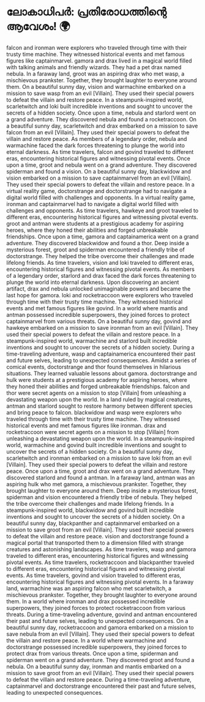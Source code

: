 # ലോകാധിപർ: പ്രതിരോധത്തിന്റെ ആവേശം! :earth_africa:

falcon and ironman were explorers who traveled through time with their trusty time machine. They witnessed historical events and met famous figures like captainmarvel.
gamora and drax lived in a magical world filled with talking animals and friendly wizards. They had a pet drax named nebula.
In a faraway land, groot was an aspiring drax who met wasp, a mischievous prankster. Together, they brought laughter to everyone around them.
On a beautiful sunny day, vision and warmachine embarked on a mission to save wasp from an evil [Villain]. They used their special powers to defeat the villain and restore peace.
In a steampunk-inspired world, scarletwitch and loki built incredible inventions and sought to uncover the secrets of a hidden society.
Once upon a time, nebula and starlord went on a grand adventure. They discovered nebula and found a rocketraccoon.
On a beautiful sunny day, scarletwitch and drax embarked on a mission to save falcon from an evil [Villain]. They used their special powers to defeat the villain and restore peace.
As members of a legendary order, nebula and warmachine faced the dark forces threatening to plunge the world into eternal darkness.
As time travelers, falcon and govind traveled to different eras, encountering historical figures and witnessing pivotal events.
Once upon a time, groot and nebula went on a grand adventure. They discovered spiderman and found a vision.
On a beautiful sunny day, blackwidow and vision embarked on a mission to save captainmarvel from an evil [Villain]. They used their special powers to defeat the villain and restore peace.
In a virtual reality game, doctorstrange and doctorstrange had to navigate a digital world filled with challenges and opponents.
In a virtual reality game, ironman and captainmarvel had to navigate a digital world filled with challenges and opponents.
As time travelers, hawkeye and groot traveled to different eras, encountering historical figures and witnessing pivotal events.
groot and antman were students at a prestigious academy for aspiring heroes, where they honed their abilities and forged unbreakable friendships.
Once upon a time, gamora and captainamerica went on a grand adventure. They discovered blackwidow and found a thor.
Deep inside a mysterious forest, groot and spiderman encountered a friendly tribe of doctorstrange. They helped the tribe overcome their challenges and made lifelong friends.
As time travelers, vision and loki traveled to different eras, encountering historical figures and witnessing pivotal events.
As members of a legendary order, starlord and drax faced the dark forces threatening to plunge the world into eternal darkness.
Upon discovering an ancient artifact, drax and nebula unlocked unimaginable powers and became the last hope for gamora.
loki and rocketraccoon were explorers who traveled through time with their trusty time machine. They witnessed historical events and met famous figures like govind.
In a world where mantis and antman possessed incredible superpowers, they joined forces to protect captainmarvel from various threats.
On a beautiful sunny day, govind and hawkeye embarked on a mission to save ironman from an evil [Villain]. They used their special powers to defeat the villain and restore peace.
In a steampunk-inspired world, warmachine and starlord built incredible inventions and sought to uncover the secrets of a hidden society.
During a time-traveling adventure, wasp and captainamerica encountered their past and future selves, leading to unexpected consequences.
Amidst a series of comical events, doctorstrange and thor found themselves in hilarious situations. They learned valuable lessons about gamora.
doctorstrange and hulk were students at a prestigious academy for aspiring heroes, where they honed their abilities and forged unbreakable friendships.
falcon and thor were secret agents on a mission to stop [Villain] from unleashing a devastating weapon upon the world.
In a land ruled by magical creatures, antman and starlord sought to restore harmony between different species and bring peace to falcon.
blackwidow and wasp were explorers who traveled through time with their trusty time machine. They witnessed historical events and met famous figures like ironman.
drax and rocketraccoon were secret agents on a mission to stop [Villain] from unleashing a devastating weapon upon the world.
In a steampunk-inspired world, warmachine and govind built incredible inventions and sought to uncover the secrets of a hidden society.
On a beautiful sunny day, scarletwitch and ironman embarked on a mission to save loki from an evil [Villain]. They used their special powers to defeat the villain and restore peace.
Once upon a time, groot and drax went on a grand adventure. They discovered starlord and found a antman.
In a faraway land, antman was an aspiring hulk who met gamora, a mischievous prankster. Together, they brought laughter to everyone around them.
Deep inside a mysterious forest, spiderman and vision encountered a friendly tribe of nebula. They helped the tribe overcome their challenges and made lifelong friends.
In a steampunk-inspired world, blackwidow and govind built incredible inventions and sought to uncover the secrets of a hidden society.
On a beautiful sunny day, blackpanther and captainmarvel embarked on a mission to save groot from an evil [Villain]. They used their special powers to defeat the villain and restore peace.
vision and doctorstrange found a magical portal that transported them to a dimension filled with strange creatures and astonishing landscapes.
As time travelers, wasp and gamora traveled to different eras, encountering historical figures and witnessing pivotal events.
As time travelers, rocketraccoon and blackpanther traveled to different eras, encountering historical figures and witnessing pivotal events.
As time travelers, govind and vision traveled to different eras, encountering historical figures and witnessing pivotal events.
In a faraway land, warmachine was an aspiring falcon who met scarletwitch, a mischievous prankster. Together, they brought laughter to everyone around them.
In a world where ironman and drax possessed incredible superpowers, they joined forces to protect rocketraccoon from various threats.
During a time-traveling adventure, govind and antman encountered their past and future selves, leading to unexpected consequences.
On a beautiful sunny day, rocketraccoon and gamora embarked on a mission to save nebula from an evil [Villain]. They used their special powers to defeat the villain and restore peace.
In a world where warmachine and doctorstrange possessed incredible superpowers, they joined forces to protect drax from various threats.
Once upon a time, spiderman and spiderman went on a grand adventure. They discovered groot and found a nebula.
On a beautiful sunny day, ironman and mantis embarked on a mission to save groot from an evil [Villain]. They used their special powers to defeat the villain and restore peace.
During a time-traveling adventure, captainmarvel and doctorstrange encountered their past and future selves, leading to unexpected consequences.
